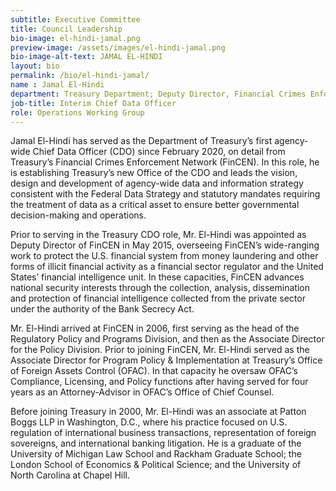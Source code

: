 ```yaml
---
subtitle: Executive Committee
title: Council Leadership
bio-image: el-hindi-jamal.png
preview-image: /assets/images/el-hindi-jamal.png
bio-image-alt-text: JAMAL EL-HINDI
layout: bio
permalink: /bio/el-hindi-jamal/
name : Jamal El-Hindi
department: Treasury Department; Deputy Director, Financial Crimes Enforcement Network
job-title: Interim Chief Data Officer
role: Operations Working Group
---
```

  Jamal El-Hindi has served as the Department of Treasury’s first agency-wide Chief Data Officer (CDO) since February 2020, on detail from Treasury’s Financial Crimes Enforcement Network (FinCEN).  In this role, he is establishing Treasury’s new Office of the CDO and leads the vision, design and development of agency-wide data and information strategy consistent with the Federal Data Strategy and statutory mandates requiring the treatment of data as a critical asset to ensure better governmental decision-making and operations.  
  
  Prior to serving in the Treasury CDO role, Mr. El-Hindi was appointed as Deputy Director of FinCEN in May 2015, overseeing FinCEN’s wide-ranging work to protect the U.S. financial system from money laundering and other forms of illicit financial activity as a financial sector regulator and the United States’ financial intelligence unit. In these capacities, FinCEN advances national security interests through the collection, analysis, dissemination and protection of financial intelligence collected from the private sector under the authority of the Bank Secrecy Act.  
 
  Mr. El-Hindi arrived at FinCEN in 2006, first serving as the head of the Regulatory Policy and Programs Division, and then as the Associate Director for the Policy Division.    Prior to joining FinCEN, Mr. El-Hindi served as the Associate Director for Program Policy & Implementation at Treasury’s Office of Foreign Assets Control (OFAC). In that capacity he oversaw OFAC’s Compliance, Licensing, and Policy functions after having served for four years as an Attorney-Advisor in OFAC’s Office of Chief Counsel. 
  
  Before joining Treasury in 2000, Mr. El-Hindi was an associate at Patton Boggs LLP in Washington, D.C., where his practice focused on U.S. regulation of international business transactions, representation of foreign sovereigns, and international banking litigation.   He is a graduate of the University of Michigan Law School and Rackham Graduate School; the London School of Economics & Political Science; and the University of North Carolina at Chapel Hill. 
